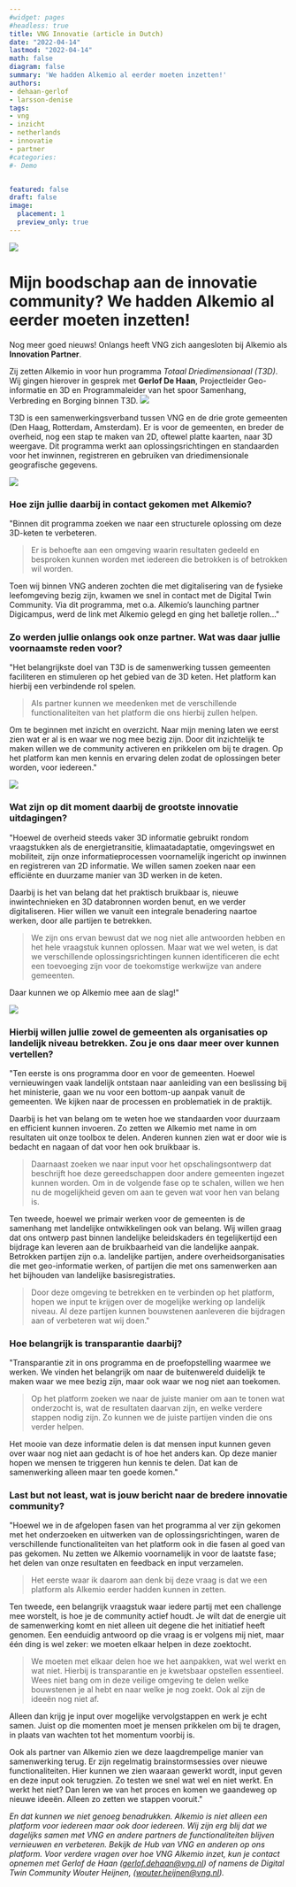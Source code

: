```yaml
---
#widget: pages
#headless: true
title: VNG Innovatie (article in Dutch)
date: "2022-04-14"
lastmod: "2022-04-14"
math: false
diagram: false
summary: 'We hadden Alkemio al eerder moeten inzetten!'
authors:
- dehaan-gerlof
- larsson-denise
tags:
- vng
- inzicht
- netherlands
- innovatie
- partner
#categories:
#- Demo


featured: false
draft: false
image:
  placement: 1
  preview_only: true
---
```

![](./header.png)
# Mijn boodschap aan de innovatie community? We hadden Alkemio al eerder moeten inzetten!

Nog meer goed nieuws! Onlangs heeft VNG zich aangesloten bij Alkemio als **Innovation Partner**. 

Zij zetten Alkemio in voor hun programma *Totaal Driedimensionaal (T3D)*. Wij gingen hierover in gesprek met **Gerlof De Haan**, Projectleider Geo-informatie en 3D en Programmaleider van het spoor Samenhang, Verbreding en Borging binnen T3D. 
![](./host.png)

T3D is een samenwerkingsverband tussen VNG en de drie grote gemeenten (Den Haag, Rotterdam, Amsterdam). Er is voor de gemeenten, en breder de overheid, nog een stap te maken van 2D, oftewel platte kaarten, naar 3D weergave. Dit programma werkt aan oplossingsrichtingen en standaarden voor het inwinnen, registreren en gebruiken van driedimensionale geografische gegevens. 

![](./digileefomgeving.png)

### Hoe zijn jullie daarbij in contact gekomen met Alkemio? 

"Binnen dit programma zoeken we naar een structurele oplossing om deze 3D-keten te verbeteren. 

> Er is behoefte aan een omgeving waarin resultaten gedeeld en besproken kunnen worden met iedereen die betrokken is of betrokken wil worden. 

Toen wij binnen VNG anderen zochten die met digitalisering van de fysieke leefomgeving bezig zijn, kwamen we snel in contact met de Digital Twin Community. Via dit programma, met o.a. Alkemio’s launching partner Digicampus, werd de link met Alkemio gelegd en ging het balletje rollen…" 

### Zo werden jullie onlangs ook onze partner. Wat was daar jullie voornaamste reden voor? 

"Het belangrijkste doel van T3D is de samenwerking tussen gemeenten faciliteren en stimuleren op het gebied van de 3D keten. Het platform kan hierbij een verbindende rol spelen. 

> Als partner kunnen we meedenken met de verschillende functionaliteiten van het 	platform die ons hierbij zullen helpen. 

Om te beginnen met inzicht en overzicht. Naar mijn mening laten we eerst zien wat er al is en waar we nog mee bezig zijn. Door dit inzichtelijk te maken willen we de community activeren en prikkelen om bij te dragen. Op het platform kan men kennis en ervaring delen zodat de oplossingen beter worden, voor iedereen."

![](./t3d-partners.png)

### Wat zijn op dit moment daarbij de grootste innovatie uitdagingen? 

"Hoewel de overheid steeds vaker 3D informatie gebruikt rondom vraagstukken als de energietransitie, klimaatadaptatie, omgevingswet en mobiliteit, zijn onze informatieprocessen voornamelijk ingericht op inwinnen en registreren van 2D informatie. We willen samen zoeken naar een efficiënte en duurzame manier van 3D werken in de keten. 

Daarbij is het van belang dat het praktisch bruikbaar is, nieuwe inwintechnieken en 3D databronnen worden benut, en we verder digitaliseren. Hier willen we vanuit een integrale benadering naartoe werken, door alle partijen te betrekken. 

> We zijn ons ervan bewust dat we nog niet alle antwoorden hebben en het hele vraagstuk kunnen oplossen. Maar wat we wel weten, is dat we verschillende oplossingsrichtingen kunnen identificeren die echt een toevoeging zijn voor de toekomstige werkwijze van andere gemeenten. 

Daar kunnen we op Alkemio mee aan de slag!" 

![](./t3d-context.png)

### Hierbij willen jullie zowel de gemeenten als organisaties op landelijk niveau betrekken. Zou je ons daar meer over kunnen vertellen? 

"Ten eerste is ons programma door en voor de gemeenten. Hoewel vernieuwingen vaak landelijk ontstaan naar aanleiding van een beslissing bij het ministerie, gaan we nu voor een bottom-up aanpak vanuit de gemeenten. We kijken naar de processen en problematiek in de praktijk. 

Daarbij is het van belang om te weten hoe we standaarden voor duurzaam en efficient  kunnen invoeren. Zo zetten we Alkemio met name in om resultaten uit onze toolbox te delen. Anderen kunnen zien wat er door wie is bedacht en nagaan of dat voor hen ook bruikbaar is. 

> Daarnaast zoeken we naar input voor het opschalingsontwerp dat beschrijft hoe deze gereedschappen door andere gemeenten ingezet kunnen worden. Om in de volgende fase op te schalen, willen we hen nu de mogelijkheid geven om aan te geven wat voor hen van belang is. 

Ten tweede, hoewel we primair werken voor de gemeenten is de samenhang met landelijke ontwikkelingen ook van belang. Wij willen graag dat ons ontwerp past binnen landelijke beleidskaders én tegelijkertijd een bijdrage kan leveren aan de bruikbaarheid van die landelijke aanpak. Betrokken partijen zijn o.a. landelijke partijen, andere overheidsorganisaties die met geo-informatie werken, of partijen die met ons samenwerken aan het bijhouden van landelijke basisregistraties. 

> Door deze omgeving te betrekken en te verbinden op het platform, hopen we input te krijgen over de mogelijke werking op landelijk niveau. Al deze partijen kunnen bouwstenen aanleveren die bijdragen aan of verbeteren wat wij doen." 

### Hoe belangrijk is transparantie daarbij? 

"Transparantie zit in ons programma en de proefopstelling waarmee we werken. We vinden het belangrijk om naar de buitenwereld duidelijk te maken waar we mee bezig zijn, maar ook waar we nog niet aan toekomen. 

> Op het platform zoeken we naar de juiste manier om aan te tonen wat onderzocht is, wat de resultaten daarvan zijn, en welke verdere stappen nodig zijn. Zo kunnen we de juiste partijen vinden die ons verder helpen. 

Het mooie van deze informatie delen is dat mensen input kunnen geven over waar nog niet aan gedacht is of hoe het anders kan. Op deze manier hopen we mensen te triggeren hun kennis te delen. Dat kan de samenwerking alleen maar ten goede komen." 

### Last but not least, wat is jouw bericht naar de bredere innovatie community? 

"Hoewel we in de afgelopen fasen van het programma al ver zijn gekomen met het onderzoeken en uitwerken van de oplossingsrichtingen, waren de verschillende functionaliteiten van het platform ook in die fasen al goed van pas gekomen. Nu zetten we Alkemio voornamelijk in voor de laatste fase; het delen van onze resultaten en feedback en input verzamelen. 

> Het eerste waar ik daarom aan denk bij deze vraag is dat we een platform als Alkemio eerder hadden kunnen in zetten. 

Ten tweede, een belangrijk vraagstuk waar iedere partij met een challenge mee worstelt, is hoe je de community actief houdt. Je wilt dat de energie uit de samenwerking komt en niet alleen uit degene die het initiatief heeft genomen. Een eenduidig antwoord op die vraag is er volgens mij niet, maar één ding is wel zeker: we moeten elkaar helpen in deze zoektocht. 

> We moeten met elkaar delen hoe we het aanpakken, wat wel werkt en wat niet. Hierbij is transparantie en je kwetsbaar opstellen essentieel. Wees niet bang om in deze veilige omgeving te delen welke bouwstenen je al hebt en naar welke je nog zoekt. Ook al zijn de ideeën nog niet af. 

Alleen dan krijg je input over mogelijke vervolgstappen en werk je echt samen. Juist op die momenten moet je mensen prikkelen om bij te dragen, in plaats van wachten tot het momentum voorbij is. 

Ook als partner van Alkemio zien we deze laagdrempelige manier van samenwerking terug. Er zijn regelmatig brainstormsessies over nieuwe functionaliteiten. Hier kunnen we zien waaraan gewerkt wordt, input geven en deze input ook terugzien. Zo testen we snel wat wel en niet werkt. En werkt het niet? Dan leren we van het proces en komen we gaandeweg op nieuwe ideeën. Alleen zo zetten we stappen vooruit." 

*En dat kunnen we niet genoeg benadrukken. Alkemio is niet alleen een platform voor iedereen maar ook door iedereen. Wij zijn erg blij dat we dagelijks samen met VNG en andere partners de functionaliteiten blijven vernieuwen en verbeteren. Bekijk de Hub van VNG en anderen op ons platform. Voor verdere vragen over hoe VNG Alkemio inzet, kun je contact opnemen met Gerlof de Haan (gerlof.dehaan@vng.nl) of namens de Digital Twin Community Wouter Heijnen, (wouter.heijnen@vng.nl).*

 